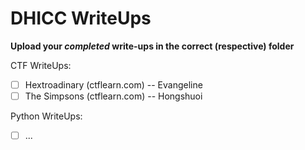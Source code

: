 # DHICC WriteUps

**Upload your *__completed__* write-ups in the correct (respective) folder**

CTF WriteUps:
- [ ] Hextroadinary (ctflearn.com) -- Evangeline
- [ ] The Simpsons (ctflearn.com) -- Hongshuoi

Python WriteUps:
- [ ] ...
